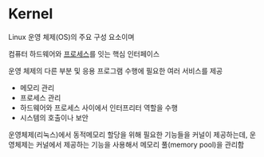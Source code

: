 # Kernel

Linux 운영 체제(OS)의 주요 구성 요소이며 

컴퓨터 하드웨어와 [프로세스](Process)를 잇는 핵심 인터페이스

운영 체제의 다른 부분 및 응용 프로그램 수행에 필요한 여러 서비스를 제공

- 메모리 관리
- 프로세스 관리
- 하드웨어와 프로세스 사이에서 인터프리터 역할을 수행
- 시스템의 호출이나 보안

운영체제(리눅스)에서 동적메모리 할당을 위해 필요한 기능들을 커널이 제공하는데, 운영체제는 커널에서 제공하는 기능을 사용해서 메모리 풀(memory pool)을 관리함